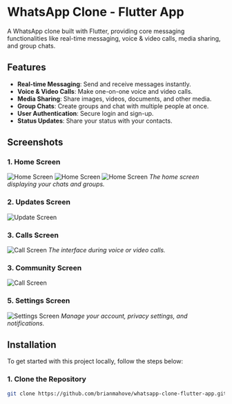 # WhatsApp Clone - Flutter App

A WhatsApp clone built with Flutter, providing core messaging functionalities like real-time messaging, voice & video calls, media sharing, and group chats.

## Features
- **Real-time Messaging**: Send and receive messages instantly.
- **Voice & Video Calls**: Make one-on-one voice and video calls.
- **Media Sharing**: Share images, videos, documents, and other media.
- **Group Chats**: Create groups and chat with multiple people at once.
- **User Authentication**: Secure login and sign-up.
- **Status Updates**: Share your status with your contacts.

## Screenshots

### 1. **Home Screen**
![Home Screen](screenshots/home.png)
![Home Screen](screenshots/home1.png)
![Home Screen](screenshots/home3.png)
*The home screen displaying your chats and groups.*

### 2. **Updates Screen**
![Update Screen](screenshots/updates.png)

### 3. **Calls Screen**
![Call Screen](screenshots/calls.png)
*The interface during voice or video calls.*

### 3. **Community Screen**
![Call Screen](screenshots/community.png)

### 5. **Settings Screen**
![Settings Screen](screenshots/chats.png)
*Manage your account, privacy settings, and notifications.*

## Installation

To get started with this project locally, follow the steps below:

### 1. Clone the Repository

```bash
git clone https://github.com/brianmahove/whatsapp-clone-flutter-app.git
